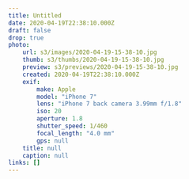 ```yaml
---
title: Untitled
date: 2020-04-19T22:38:10.000Z
draft: false
drop: true
photo:
    url: s3/images/2020-04-19-15-38-10.jpg
    thumb: s3/thumbs/2020-04-19-15-38-10.jpg
    preview: s3/previews/2020-04-19-15-38-10.jpg
    created: 2020-04-19T22:38:10.000Z
    exif:
        make: Apple
        model: "iPhone 7"
        lens: "iPhone 7 back camera 3.99mm f/1.8"
        iso: 20
        aperture: 1.8
        shutter_speed: 1/460
        focal_length: "4.0 mm"
        gps: null
    title: null
    caption: null
links: []
---
```

